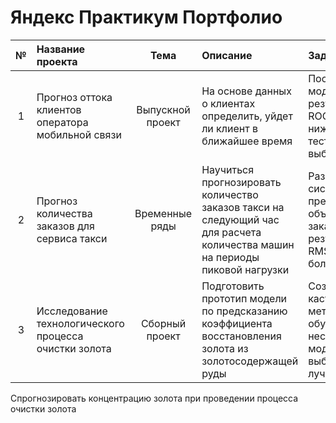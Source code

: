# Яндекс Практикум Портфолио


|№   | Название проекта       |          Тема            |       Описание              |     Задача                    | Стек                            |
|:-: |:---------------------  | :----------------------: |:-------------------------- | :--------------------------- | :-----------------------------: |
| 1| Прогноз оттока клиентов оператора мобильной связи| Выпускной проект | На основе данных о клиентах определить, уйдет ли клиент в ближайшее время | Построить модель с результатом ROC-AUC не ниже 0.88 на тестовой выборке | `Pandas`, `Numpy`, `Matplotlib`, `Seaborn`, `Phik`, `Pipeline`, `CategoryEncoders`, `Sklearn`, `LightGBM ` | 
| 2| Прогноз количества заказов для сервиса такси| Временные ряды| Научиться прогнозировать количество заказов такси на следующий час для расчета количества машин на периоды пиковой нагрузки | Разработать систему предсказания объема заказа с результатом RMSE не больше 48| `Pandas`, `Matplotlib`, `Statsmodels`, `Sklearn`, `LightGBM ` |
| 3|Исследование технологического процесса очистки золота | Сборный проект |Подготовить прототип модели по предсказанию коэффициента восстановления золота из золотосодержащей руды | Создать кастомную метрику, обучить несколько моделей и выбрать лучшую |`Pandas`, `Numpy`, `Matplotlib`, `Seaborn`, `Sklearn`|

Спрогнозировать концентрацию золота при проведении процесса очистки золота
